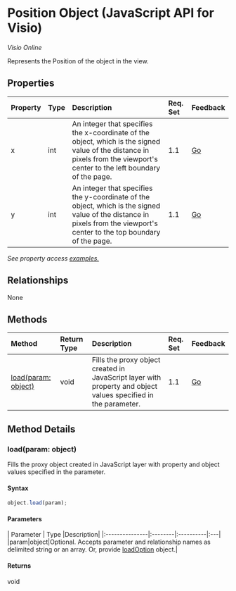 # Position Object (JavaScript API for Visio)

_Visio Online_

Represents the Position of the object in the view.

## Properties

| Property	   | Type	|Description| Req. Set| Feedback|
|:---------------|:--------|:----------|:----|:---|
|x|int|An integer that specifies the x-coordinate of the object, which is the signed value of the distance in pixels from the viewport's center to the left boundary of the page.|1.1|[Go](https://github.com/OfficeDev/office-js-docs/issues/new?title=Visio-position-x)|
|y|int|An integer that specifies the y-coordinate of the object, which is the signed value of the distance in pixels from the viewport's center to the top boundary of the page.|1.1|[Go](https://github.com/OfficeDev/office-js-docs/issues/new?title=Visio-position-y)|

_See property access [examples.](#property-access-examples)_

## Relationships
None


## Methods

| Method		   | Return Type	|Description| Req. Set| Feedback|
|:---------------|:--------|:----------|:----|:---|
|[load(param: object)](#loadparam-object)|void|Fills the proxy object created in JavaScript layer with property and object values specified in the parameter.|1.1|[Go](https://github.com/OfficeDev/office-js-docs/issues/new?title=Visio-position-load)|

## Method Details


### load(param: object)
Fills the proxy object created in JavaScript layer with property and object values specified in the parameter.

#### Syntax
```js
object.load(param);
```

#### Parameters
| Parameter	   | Type	|Description|
|:---------------|:--------|:----------|:---|
|param|object|Optional. Accepts parameter and relationship names as delimited string or an array. Or, provide [loadOption](loadoption.md) object.|

#### Returns
void
